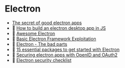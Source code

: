 # Electron

- [The secret of good electron apps](https://jlongster.com/secret-of-good-electron-apps)
- :large_orange_diamond: [How to build an electron desktop app in JS](https://www.freecodecamp.org/news/how-to-build-an-electron-desktop-app-in-javascript-multithreading-sqlite-native-modules-and-1679d5ec0ac/)
- :large_orange_diamond: [Awesome Electron](https://github.com/sindresorhus/awesome-electron)
- :large_orange_diamond: [Basic Electron Framework Exploitation](https://www.contextis.com/en/blog/basic-electron-framework-exploitation)
- :large_orange_diamond: [Electron - The bad parts](https://hackernoon.com/electron-the-bad-parts-2b710c491547)
- :large_orange_diamond: [15 essential packages to get started with Electron](https://nodesource.com/blog/fifteen-essential-packages-to-get-started-with-electron/)
- :large_orange_diamond: [Securing electron apps with OpenID and OAuth2](https://auth0.com/blog/securing-electron-applications-with-openid-connect-and-oauth-2/)
- :large_orange_diamond: [Electron security checklist](https://www.blackhat.com/docs/us-17/thursday/us-17-Carettoni-Electronegativity-A-Study-Of-Electron-Security-wp.pdf)